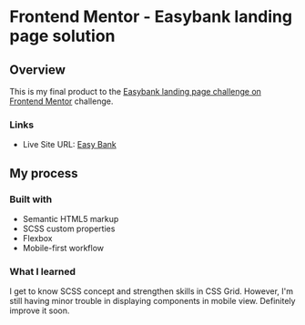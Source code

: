 # Frontend Mentor - Easybank landing page solution

## Overview

This is my final product to the [Easybank landing page challenge on Frontend Mentor](https://www.frontendmentor.io/challenges/easybank-landing-page-WaUhkoDN) challenge.

### Links

- Live Site URL: [Easy Bank](https://pqhung3007.github.io/FEM-easy-bank/)

## My process

### Built with

- Semantic HTML5 markup
- SCSS custom properties
- Flexbox
- Mobile-first workflow

### What I learned

I get to know SCSS concept and strengthen skills in CSS Grid. However, I'm still having minor trouble in displaying components in mobile view. Definitely improve it soon.
